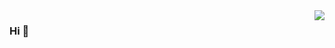 <img align="right" src="https://github-readme-stats.vercel.app/api?username=1eif&count_private=true&show_icons=true&icon_color=CE1D2D&text_color=718096&bg_color=ffffff&hide_title=true)" />

### Hi 👋 


<!--
**1eif/1eif** is a ✨ _special_ ✨ repository because its `README.md` (this file) appears on your GitHub profile.

Here are some ideas to get you started:

- 🔭 I’m currently working on ...
- 🌱 I’m currently learning ...
- 👯 I’m looking to collaborate on ...
- 🤔 I’m looking for help with ...
- 💬 Ask me about ...
- 📫 How to reach me: ...
- 😄 Pronouns: ...
- ⚡ Fun fact: ...
-->
